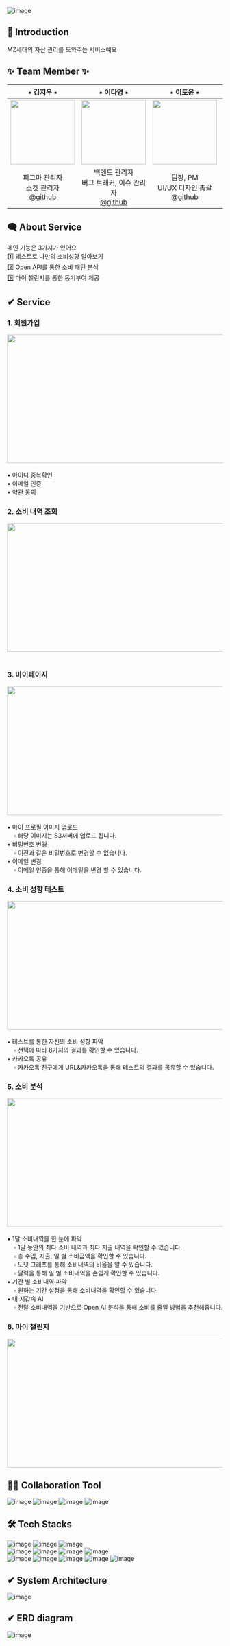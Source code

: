 ![image](https://github.com/user-attachments/assets/a4ae90dc-ff55-453e-ad4e-083d08874a9e)

## 🎊 Introduction
MZ세대의 자산 관리를 도와주는 서비스예요

## ✨ Team Member ✨
|▪ 김지우 ▪|▪ 이다영 ▪|▪ 이도윤 ▪|▪ 이도하 ▪|▪ 정다예 ▪|
|:--------:|:--------:|:--------:|:--------:|:--------:|
|<img src="https://github.com/user-attachments/assets/5b3c76c8-77a6-490d-8385-51c399d651f0" height="150"/>|<img src="https://github.com/user-attachments/assets/930564c0-8065-47a8-832b-50265d961ea7" height="150"/>|<img src="https://github.com/user-attachments/assets/7680cab5-f662-46ce-8a27-361e8a845b73" height="150"/>|<img src="https://github.com/user-attachments/assets/837822d3-2959-444a-9e72-05f49817efa0" height="150"/>|<img src="https://github.com/user-attachments/assets/e6afc8ab-54cf-4ae4-9b56-8ba755de22a5" height="150"/>
|피그마 관리자<br>소켓 관리자<br><a href="https://github.com/woo427">@github</a>|백엔드 관리자<br>버그 트래커, 이슈 관리자<br><a href="https://github.com/imdayoung">@github</a>|팀장, PM<br>UI/UX 디자인 총괄<br><a href="https://github.com/cheonghaa">@github</a>|프론트엔드 총괄<br>DB관리자<br><a href="https://github.com/leedoha11">@github</a>|깃허브 관리자<br>문서화 담당<br><a href="https://github.com/Jungdaye89">@github</a>|

## 🗨 About Service
메인 기능은 3가지가 있어요<br>
1️⃣ 테스트로 나만의 소비성향 알아보기<br>
2️⃣ Open API를 통한 소비 패턴 분석<br>
3️⃣ 마이 챌린지를 통한 동기부여 제공<br>

## ✔ Service
### 1. 회원가입
<img src="https://github.com/user-attachments/assets/19608f96-f5f7-41bb-b806-cc1ebb984fff" width="600" height="300" style="max-width: 100%;"><br><br>
▪ 아이디 중복확인<br>
▪ 이메일 인증<br>
▪ 약관 동의<br>
### 2. 소비 내역 조회
<img src="https://github.com/user-attachments/assets/11b6ff74-03a1-44ff-8db6-f455a96f1d96" width="600" height="300" style="max-width: 100%;"><br><br>
### 3. 마이페이지
<img src="https://github.com/user-attachments/assets/8c43330b-c373-4b5f-aa45-57c38aaf17e8" width="600" height="300" style="max-width: 100%;"><br><br>
▪ 마이 프로필 이미지 업로드<br>
&nbsp;&nbsp;&nbsp;&nbsp;▫ 해당 이미지는 S3서버에 업로드 됩니다.<br>
▪ 비밀번호 변경<br>
&nbsp;&nbsp;&nbsp;&nbsp;▫ 이전과 같은 비밀번호로 변경할 수 없습니다.<br>
▪ 이메일 변경<br>
&nbsp;&nbsp;&nbsp;&nbsp;▫ 이메일 인증을 통해 이메일을 변경 할 수 있습니다.<br>
### 4. 소비 성향 테스트
<img src="https://github.com/user-attachments/assets/54ed59bc-a246-41ce-9165-ce26c9ecfb4b" width="600" height="300" style="max-width: 100%;"><br><br>
▪ 테스트를 통한 자신의 소비 성향 파악<br>
&nbsp;&nbsp;&nbsp;&nbsp;▫ 선택에 따라 8가지의 결과를 확인할 수 있습니다.<br>
▪ 카카오톡 공유<br>
&nbsp;&nbsp;&nbsp;&nbsp;▫ 카카오톡 친구에게 URL&카카오톡을 통해 테스트의 결과를 공유할 수 있습니다.<br>
### 5. 소비 분석
<img src="https://github.com/user-attachments/assets/42fa81cb-101d-4568-b30a-cc351585e937" width="600" height="300" style="max-width: 100%;"><br><br>
▪ 1달 소비내역을 한 눈에 파악<br>
&nbsp;&nbsp;&nbsp;&nbsp;▫ 1달 동안의 최다 소비 내역과 최다 지출 내역을 확인할 수 있습니다. <br>
&nbsp;&nbsp;&nbsp;&nbsp;▫ 총 수입, 지출, 일 별 소비금액을 확인할 수 있습니다. <br>
&nbsp;&nbsp;&nbsp;&nbsp;▫ 도넛 그래프를 통해 소비내역의 비율을 알 수 있습니다.<br>
&nbsp;&nbsp;&nbsp;&nbsp;▫ 달력을 통해 일 별 소비내역을 손쉽게 확인할 수 있습니다.<br>
▪ 기간 별 소비내역 파악<br>
&nbsp;&nbsp;&nbsp;&nbsp;▫ 원하는 기간 설정을 통해 소비내역을 확인할 수 있습니다.<br>
▪ 내 지갑속 AI<br>
&nbsp;&nbsp;&nbsp;&nbsp;▫ 전달 소비내역을 기반으로 Open AI 분석을 통해 소비를 줄일 방법을 추천해줍니다.<br>
### 6. 마이 챌린지
<img src="https://github.com/user-attachments/assets/36e67f63-527c-4612-a491-a8a0ead8afbe" width="600" height="300" style="max-width: 100%;"/>

## 🙆‍♀️ Collaboration Tool
![image](https://img.shields.io/badge/Github-181717?style=for-the-badge&logo=Github&logoColor=white)
![image](https://img.shields.io/badge/Slack-4A154B?style=for-the-badge&logo=Slack&logoColor=white)
![image](https://img.shields.io/badge/Jira-024CAA?style=for-the-badge&logo=Jira&logoColor=white)
![image](https://img.shields.io/badge/Notion-000000?style=for-the-badge&logo=Notion&logoColor=white)

## 🛠️ Tech Stacks
![image](https://img.shields.io/badge/Figma-C68FE6?style=for-the-badge&logo=Figma&logoColor=white)
![image](https://img.shields.io/badge/Illustrator-654520?style=for-the-badge&logo=adobe-illustrator&logoColor=white)
![image](https://img.shields.io/badge/Git-EB5B00?style=for-the-badge&logo=Git&logoColor=white)<br/>
![image](https://img.shields.io/badge/HTML5-E34F26?style=for-the-badge&logo=HTML5&logoColor=white)
![image](https://img.shields.io/badge/Tailwind%20CSS-06B6D4?style=for-the-badge&logo=Tailwind%20CSS&logoColor=white)
![image](https://img.shields.io/badge/Javascript-FEEC37?style=for-the-badge&logo=Javascript&logoColor=white)
![image](https://img.shields.io/badge/Vue.js-4FC08D?style=for-the-badge&logo=Vue.js&logoColor=white)<br/>
![image](https://img.shields.io/badge/Java-007396?style=for-the-badge&logo=Java&logoColor=white)
![image](https://img.shields.io/badge/Spring-6DB33F?style=for-the-badge&logo=Spring&logoColor=white)
![image](https://img.shields.io/badge/MySQL-4479A1?style=for-the-badge&logo=MySQL&logoColor=white)
![image](https://img.shields.io/badge/Amazon%20S3-569A31?style=for-the-badge&logo=Amazon%20S3&logoColor=white)
![image](https://img.shields.io/badge/Open%20API-181717?style=for-the-badge&logo=Open%20API&logoColor=white)

## ✔ System Architecture
![image](https://github.com/user-attachments/assets/3150426a-0027-4662-bbef-02a759e3dd61)

## ✔ ERD diagram
![image](https://github.com/user-attachments/assets/eee06935-ed03-4e3c-9531-55a5f746dbf8)
